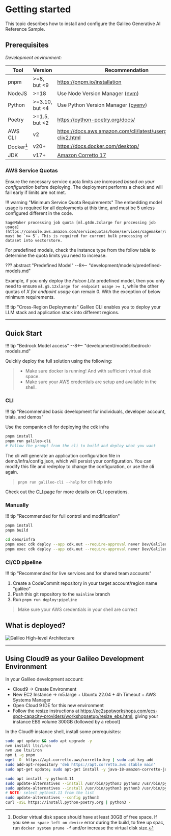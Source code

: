 # Getting started

This topic describes how to install and configure the Galileo Generative AI Reference Sample.

## Prerequisites

*Development environment:*

|   Tool                |   Version   |    Recommendation            |
| --------------------- | ----------- | ---------------------------- |
| pnpm                  | >=8, but <9      | <https://pnpm.io/installation> |
| NodeJS                | >=18        | Use Node Version Manager ([nvm](https://github.com/nvm-sh/nvm)) |
| Python                | >=3.10, but <4   | Use Python Version Manager ([pyenv](https://github.com/pyenv/pyenv)) |
| Poetry                | >=1.5, but <2    | <https://python-poetry.org/docs/> |
| AWS CLI               | v2          | <https://docs.aws.amazon.com/cli/latest/userguide/install-cliv2.html> |
| Docker[^1] | v20+     | <https://docs.docker.com/desktop/> |
| JDK                   | v17+        | [Amazon Corretto 17](https://docs.aws.amazon.com/corretto/latest/corretto-17-ug/downloads-list.html) |

[^1]: Docker virtual disk space should have at least 30GB of free space. If you see `no space left on device` error during the build, to free up spac, run `docker system prune -f` and/or increase the virtual disk size.

### AWS Service Quotas

Ensure the necessary service quota limits are increased *based on your configuration* before deploying. The deployment performs a check and will fail early if limits are not met.

!!! warning "Minimum Service Quota Requirements"
    The embedding model usage is required for all deployments at this time, and must be 5 unless configured different in the code.

    SageMaker processing job quota [ml.g4dn.2xlarge for processing job usage](https://console.aws.amazon.com/servicequotas/home/services/sagemaker/quotas) must be `>= 5`. This is required for current bulk processing of dataset into vectorstore.

For predefined models, check the instance type from the follow table to determine the quota limits you need to increase.

??? abstract "Predefined Model"
    --8<-- "development/models/predefined-models.md"

Example, if you only deploy the *Falcon Lite* predefined model, then you only need to ensure `ml.g5.12xlarge for endpoint usage >= 1`, while the other quotas of *X for endpoint usage* can remain 0. With the exception of below minimum requirements.

!!! tip "Cross-Region Deployments"
    Galileo CLI enables you to deploy your LLM stack and application stack into different regions.

---

## Quick Start

!!! tip "Bedrock Model access"
    --8<-- "development/models/bedrock-models.md"

Quickly deploy the full solution using the following:

> * Make sure docker is running! And with sufficient virtual disk space.
> * Make sure your AWS credentials are setup and available in the shell.

### CLI

!!! tip "Recommended basic development for individuals, developer account, trials, and demos"

Use the companion cli for deploying the cdk infra

```sh
pnpm install
pnpm run galileo-cli
# Follow the prompt from the cli to build and deploy what you want
```

The cli will generate an application configuration file in demo/infra/config.json, which will persist your configuration. You can modify this file and redeploy to change the configuration, or use the cli again.

> `pnpm run galileo-cli --help` for cli help info

Check out the [CLI page](../../development/cli/) for more details on CLI operations.

### Manually

!!! tip "Recommended for full control and modification"

```sh
pnpm install
pnpm build

cd demo/infra
pnpm exec cdk deploy --app cdk.out --require-approval never Dev/Galileo
pnpm exec cdk deploy --app cdk.out --require-approval never Dev/Galileo-SampleDataset # (optional)
```

### CI/CD pipeline

!!! tip "Recommended for live services and for shared team accounts"

1. Create a CodeCommit repository in your target account/region name "galileo"
1. Push this git repository to the `mainline` branch
1. Run `pnpm run deploy:pipeline`

> Make sure your AWS credentials in your shell are correct

## What is deployed?

![Galileo High-level Architecture](../assets/images/galileo-arch.png)

---

## Using Cloud9 as your Galileo Development Environment

In your Galileo development account:

* Cloud9 → Create Environment
* New EC2 Instance → m5.large + Ubuntu 22.04 + 4h Timeout + AWS Systems Manager
* Open Cloud 9 IDE for this new environment
* Follow the resize instructions at <https://ec2spotworkshops.com/ecs-spot-capacity-providers/workshopsetup/resize_ebs.html>, giving your instance EBS volume 300GB (followed by a reboot)

In the Cloud9 instance shell, install some prerequisites:

```bash
sudo apt update && sudo apt upgrade -y
nvm install lts/iron
nvm use lts/iron
npm i -g pnpm
wget -O- https://apt.corretto.aws/corretto.key | sudo apt-key add -
sudo add-apt-repository 'deb https://apt.corretto.aws stable main'
sudo apt-get update; sudo apt-get install -y java-18-amazon-corretto-jdk

sudo apt install -y python3.11
sudo update-alternatives --install /usr/bin/python3 python3 /usr/bin/python3.10 110
sudo update-alternatives --install /usr/bin/python3 python3 /usr/bin/python3.11 100
# NOTE: select python3.11 from the list
sudo update-alternatives --config python3
curl -sSL https://install.python-poetry.org | python3 -
```
